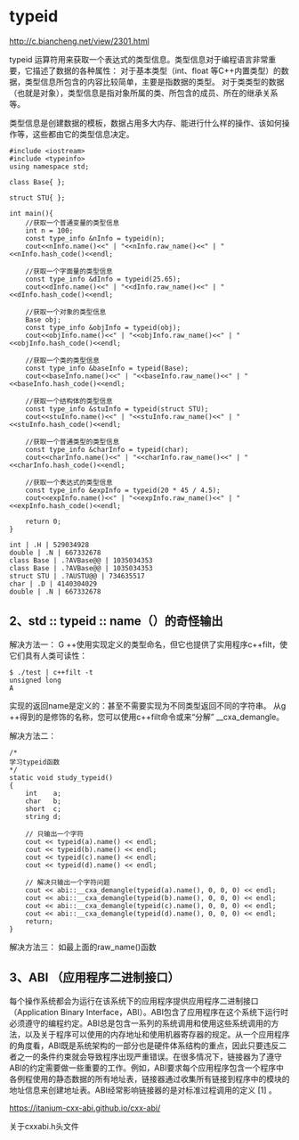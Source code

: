 # typeid
http://c.biancheng.net/view/2301.html

typeid 运算符用来获取一个表达式的类型信息。类型信息对于编程语言非常重要，它描述了数据的各种属性：
对于基本类型（int、float 等C++内置类型）的数据，类型信息所包含的内容比较简单，主要是指数据的类型。
对于类类型的数据（也就是对象），类型信息是指对象所属的类、所包含的成员、所在的继承关系等。

类型信息是创建数据的模板，数据占用多大内存、能进行什么样的操作、该如何操作等，这些都由它的类型信息决定。

```
#include <iostream>
#include <typeinfo>
using namespace std;

class Base{ };

struct STU{ };

int main(){
    //获取一个普通变量的类型信息
    int n = 100;
    const type_info &nInfo = typeid(n);
    cout<<nInfo.name()<<" | "<<nInfo.raw_name()<<" | "<<nInfo.hash_code()<<endl;

    //获取一个字面量的类型信息
    const type_info &dInfo = typeid(25.65);
    cout<<dInfo.name()<<" | "<<dInfo.raw_name()<<" | "<<dInfo.hash_code()<<endl;

    //获取一个对象的类型信息
    Base obj;
    const type_info &objInfo = typeid(obj);
    cout<<objInfo.name()<<" | "<<objInfo.raw_name()<<" | "<<objInfo.hash_code()<<endl;

    //获取一个类的类型信息
    const type_info &baseInfo = typeid(Base);
    cout<<baseInfo.name()<<" | "<<baseInfo.raw_name()<<" | "<<baseInfo.hash_code()<<endl;

    //获取一个结构体的类型信息
    const type_info &stuInfo = typeid(struct STU);
    cout<<stuInfo.name()<<" | "<<stuInfo.raw_name()<<" | "<<stuInfo.hash_code()<<endl;

    //获取一个普通类型的类型信息
    const type_info &charInfo = typeid(char);
    cout<<charInfo.name()<<" | "<<charInfo.raw_name()<<" | "<<charInfo.hash_code()<<endl;

    //获取一个表达式的类型信息
    const type_info &expInfo = typeid(20 * 45 / 4.5);
    cout<<expInfo.name()<<" | "<<expInfo.raw_name()<<" | "<<expInfo.hash_code()<<endl;

    return 0;
}
```


```
int | .H | 529034928
double | .N | 667332678
class Base | .?AVBase@@ | 1035034353
class Base | .?AVBase@@ | 1035034353
struct STU | .?AUSTU@@ | 734635517
char | .D | 4140304029
double | .N | 667332678
```

## 2、std :: typeid :: name（）的奇怪输出
解决方法一：
G ++使用实现定义的类型命名，但它也提供了实用程序c++filt，使它们具有人类可读性：
```
$ ./test | c++filt -t
unsigned long
A
```
实现的返回name是定义的：甚至不需要实现为不同类型返回不同的字符串。
从g ++得到的是修饰的名称，您可以使用c++filt命令或来“分解” __cxa_demangle。

解决方法二：
```
/*
学习typeid函数
*/
static void study_typeid()
{
    int    a;
    char   b;
    short  c;
    string d;
    
    // 只输出一个字符
    cout << typeid(a).name() << endl;
    cout << typeid(b).name() << endl;
    cout << typeid(c).name() << endl;
    cout << typeid(d).name() << endl;
    
    // 解决只输出一个字符问题
    cout << abi::__cxa_demangle(typeid(a).name(), 0, 0, 0) << endl;
    cout << abi::__cxa_demangle(typeid(b).name(), 0, 0, 0) << endl;
    cout << abi::__cxa_demangle(typeid(c).name(), 0, 0, 0) << endl;
    cout << abi::__cxa_demangle(typeid(d).name(), 0, 0, 0) << endl;
    return;
}
```

解决方法三：
如最上面的raw_name()函数

## 3、ABI （应用程序二进制接口）
每个操作系统都会为运行在该系统下的应用程序提供应用程序二进制接口（Application Binary Interface，ABI）。ABI包含了应用程序在这个系统下运行时必须遵守的编程约定。ABI总是包含一系列的系统调用和使用这些系统调用的方法，以及关于程序可以使用的内存地址和使用机器寄存器的规定。从一个应用程序的角度看，ABI既是系统架构的一部分也是硬件体系结构的重点，因此只要违反二者之一的条件约束就会导致程序出现严重错误。在很多情况下，链接器为了遵守ABI的约定需要做一些重要的工作。例如，ABI要求每个应用程序包含一个程序中各例程使用的静态数据的所有地址表，链接器通过收集所有链接到程序中的模块的地址信息来创建地址表。ABI经常影响链接器的是对标准过程调用的定义 [1]  。

https://itanium-cxx-abi.github.io/cxx-abi/

关于cxxabi.h头文件

